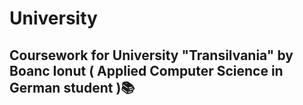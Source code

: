# University
## Coursework for University "Transilvania" by Boanc Ionut ( Applied Computer Science in German student )📚
